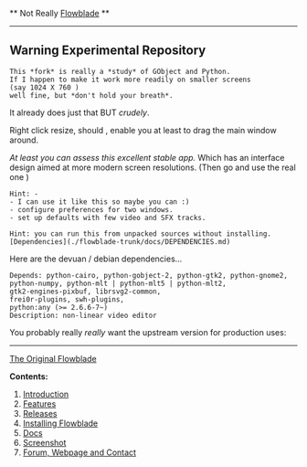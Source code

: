 
** Not Really [Flowblade](https://github.com/jliljebl/flowblade) **

-------------------------------
Warning Experimental Repository
-------------------------------

    This *fork* is really a *study* of GObject and Python.
    If I happen to make it work more readily on smaller screens
    (say 1024 X 760 )
    well fine, but *don't hold your breath*.

It already does just that BUT *crudely*.

Right click resize, should , enable you at least to
drag the main window around. 

*At least you can assess this excellent stable app.*
Which has an interface design aimed at more modern screen resolutions.
(Then go and use the real one )

    Hint: -
    - I can use it like this so maybe you can :)
    - configure preferences for two windows.
    - set up defaults with few video and SFX tracks.
    
    Hint: you can run this from unpacked sources without installing.
    [Dependencies](./flowblade-trunk/docs/DEPENDENCIES.md)

Here are the devuan / debian  dependencies...

    Depends: python-cairo, python-gobject-2, python-gtk2, python-gnome2,
    python-numpy, python-mlt | python-mlt5 | python-mlt2,
    gtk2-engines-pixbuf, librsvg2-common,
    frei0r-plugins, swh-plugins,
    python:any (>= 2.6.6-7~)
    Description: non-linear video editor

You probably really *really* want the upstream version for production uses:

-----------------------------------------------------------------------
[The Original Flowblade ](https://github.com/jliljebl/flowblade)


**Contents:**
  1. [Introduction](https://github.com/jliljebl/flowblade#introduction)
  1. [Features](https://github.com/jliljebl/flowblade#features)
  1. [Releases](https://github.com/jliljebl/flowblade#releases)
  1. [Installing Flowblade](https://github.com/jliljebl/flowblade#installing-flowblade)
  1. [Docs](https://github.com/jliljebl/flowblade#docs)
  1. [Screenshot](https://github.com/jliljebl/flowblade#screenshot)
  1. [Forum, Webpage and Contact](https://github.com/jliljebl/flowblade#forum-webpage-and-contact)
